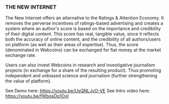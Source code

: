 ### THE NEW INTERNET

The New Internet offers an alternative to the Ratings & Attention Economy. It removes the perverse incentives of ratings-based advertising and creates a system where an author's score is based on the importance and credibility of their digital content. This score has real, tangible value, since it reflects both the accuracy of online content, and the credibility of all authors/users on platform (as well as their areas of expertise).
Thus, the score (denominated in Webcoins) can be exchanged for fiat money at the market exchange rate.

Users can also invest Webcoins in research and investigative journalism projects (in exchange for a share of the resulting product). Thus promoting independent and unbiased science and journalism (further strengthening the value of platform).

See Demo here: https://youtu.be/UsQNLJvO-VE
See Intro video here: https://youtu.be/fWbqsDp1OoI

<!--
**TheNewInternet/TheNewInternet** is a ✨ _special_ ✨ repository because its `README.md` (this file) appears on your GitHub profile.

Here are some ideas to get you started:

- 🔭 I’m currently working on ...
- 🌱 I’m currently learning ...
- 👯 I’m looking to collaborate on ...
- 🤔 I’m looking for help with ...
- 💬 Ask me about ...
- 📫 How to reach me: ...
- 😄 Pronouns: ...
- ⚡ Fun fact: ...
-->
